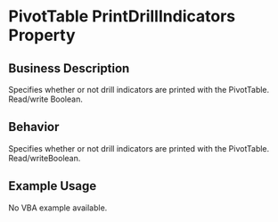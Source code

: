 # PivotTable PrintDrillIndicators Property

## Business Description
Specifies whether or not drill indicators are printed with the PivotTable. Read/write Boolean.

## Behavior
Specifies whether or not drill indicators are printed with the PivotTable. Read/writeBoolean.

## Example Usage
No VBA example available.